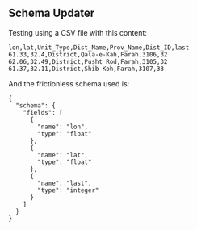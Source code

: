 ## Schema Updater

Testing using a CSV file with this content:

```
lon,lat,Unit_Type,Dist_Name,Prov_Name,Dist_ID,last
61.33,32.4,District,Qala-e-Kah,Farah,3106,32
62.06,32.49,District,Pusht Rod,Farah,3105,32
61.37,32.11,District,Shib Koh,Farah,3107,33
```

And the frictionless schema used is:

```
{
  "schema": {
    "fields": [
      {
        "name": "lon",
        "type": "float"
      },
      {
        "name": "lat",
        "type": "float"
      },
      {
        "name": "last",
        "type": "integer"
      }
    ]
  }
}
```
